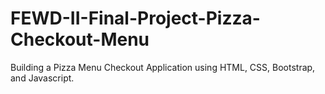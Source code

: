 # FEWD-II-Final-Project-Pizza-Checkout-Menu
Building a Pizza Menu Checkout Application using HTML, CSS, Bootstrap, and Javascript. 
